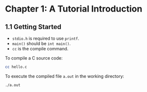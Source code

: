 # Chapter 1: A Tutorial Introduction

## 1.1 Getting Started

* `stdio.h` is required to use `printf`.
* `main()` should be `int main()`.
* `cc` is the compile command.

To compile a C source code:
```bash
cc hello.c
```

To execute the compiled file `a.out` in the working directory:
```bash
./a.out
```


